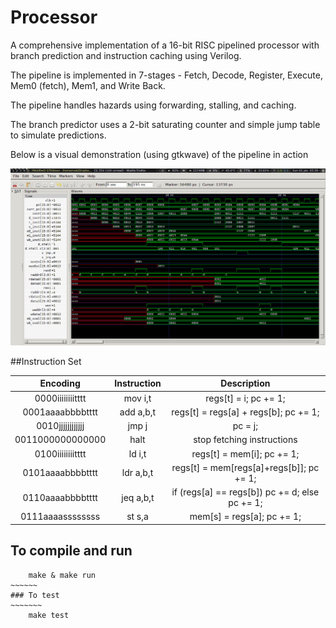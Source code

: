 # Processor

A comprehensive implementation of a 16-bit RISC pipelined processor with branch prediction and instruction caching using Verilog.

The pipeline is implemented in 7-stages - Fetch, Decode, Register, Execute, Mem0 (fetch), Mem1, and Write Back.

The pipeline handles hazards using forwarding, stalling, and caching.

The branch predictor uses a 2-bit saturating counter and simple jump table to simulate predictions.

Below is a visual demonstration (using gtkwave) of the pipeline in action

![7-stage Pipeline](pipeline.png)

##Instruction Set

| Encoding         | Instruction | Description									 |
|:----------------:|:-----------:|:---------------------------------------------:|
| 0000iiiiiiiitttt | mov i,t     | regs[t] = i; pc += 1;				  		 |
| 0001aaaabbbbtttt | add a,b,t   | regs[t] = regs[a] + regs[b]; pc += 1;  		 |
| 0010jjjjjjjjjjjj | jmp j       | pc = j;								  		 |
| 0011000000000000 | halt        | stop fetching instructions			  		 |
| 0100iiiiiiiitttt | ld i,t      | regs[t] = mem[i]; pc += 1;			  		 |
| 0101aaaabbbbtttt | ldr a,b,t   | regs[t] = mem[regs[a]+regs[b]]; pc += 1;		 |
| 0110aaaabbbbtttt | jeq a,b,t   | if (regs[a] == regs[b]) pc += d; else pc += 1;|
| 0111aaaassssssss | st s,a      | mem[s] = regs[a]; pc += 1;					 |

## To compile and run
~~~~~~~~~~
    make & make run
~~~~~~
### To test
~~~~~~~
    make test
